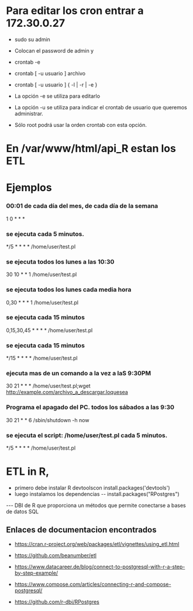 # Para editar los cron entrar a 172.30.0.27
- sudo su admin
- Colocan el password de admin   y 
- crontab -e


- crontab [ -u usuario ] archivo
- crontab [ -u usuario ] { -l | -r | -e }
- La opción -e se utiliza para editarlo
- La opción -u se utiliza para indicar el crontab de usuario que queremos administrar.
- Sólo root podrá usar la orden crontab con esta opción.





# En /var/www/html/api_R   estan los ETL


# Ejemplos
### 00:01 de cada día del mes, de cada día de la semana
1 0 * * *
### se ejecuta cada 5 minutos.
*/5 * * * *  /home/user/test.pl
### se ejecuta todos los lunes a las 10:30
30 10 * * 1  /home/user/test.pl
### se ejecuta todos los lunes cada media hora
0,30 * * * 1  /home/user/test.pl
### se ejecuta  cada 15 minutos
0,15,30,45 * * * *  /home/user/test.pl
### se ejecuta  cada 15 minutos
*/15 * * * *  /home/user/test.pl
### ejecuta mas de un comando a la vez a laS 9:30PM
30 21 * * *  /home/user/test.pl;wget http://example.com/archivo_a_descargar.loquesea
### Programa el apagado del PC. todos los sábados a las 9:30
30 21 * * 6 /sbin/shutdown -h now
### se ejecuta el script: /home/user/test.pl cada 5 minutos.
*/5 * * * *  /home/user/test.pl




# ETL in R, 
- primero debe instalar R devtoolscon install.packages('devtools')
- luego instalamos los dependencias
-- install.packages("RPostgres")

--- DBI de R que proporciona un métodos que permite conectarse a bases de datos SQL
## Enlaces de documentacion encontrados
- https://cran.r-project.org/web/packages/etl/vignettes/using_etl.html
- https://github.com/beanumber/etl


- https://www.datacareer.de/blog/connect-to-postgresql-with-r-a-step-by-step-example/

- https://www.compose.com/articles/connecting-r-and-compose-postgresql/
- https://github.com/r-dbi/RPostgres



